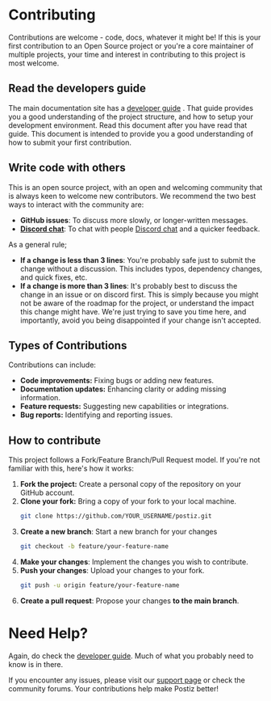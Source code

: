# Contributing

Contributions are welcome - code, docs, whatever it might be! If this is your first contribution to an Open Source project or you're a core maintainer of multiple projects, your time and interest in contributing to this project is most welcome.

## Read the developers guide

The main documentation site has a [developer guide](https://docs.postiz.com/developer-guide) . That guide provides you a good understanding of the project structure, and how to setup your development environment. Read this document after you have read that guide. This document is intended to provide you a good understanding of how to submit your first contribution.

## Write code with others

This is an open source project, with an open and welcoming community that is always keen to welcome new contributors. We recommend the two best ways to interact with the community are:

- **GitHub issues**: To discuss more slowly, or longer-written messages.
- **[Discord chat](https://discord.postiz.com)**: To chat with people [Discord chat](https://discord.postiz.com/) and a quicker feedback.

As a general rule;

- **If a change is less than 3 lines**: You're probably safe just to submit the change without a discussion. This includes typos, dependency changes, and quick fixes, etc.
- **If a change is more than 3 lines**: It's probably best to discuss the change in an issue or on discord first. This is simply because you might not be aware of the roadmap for the project, or understand the impact this change might have. We're just trying to save you time here, and importantly, avoid you being disappointed if your change isn't accepted.

## Types of Contributions

Contributions can include:
- **Code improvements:** Fixing bugs or adding new features.
- **Documentation updates:** Enhancing clarity or adding missing information.
- **Feature requests:** Suggesting new capabilities or integrations.
- **Bug reports:** Identifying and reporting issues.

## How to contribute

This project follows a Fork/Feature Branch/Pull Request model. If you're not familiar with this, here's how it works:

1. **Fork the project:** Create a personal copy of the repository on your GitHub account.
2. **Clone your fork:** Bring a copy of your fork to your local machine.
   ```bash
   git clone https://github.com/YOUR_USERNAME/postiz.git
   ```
3. **Create a new branch**: Start a new branch for your changes
   ```bash
   git checkout -b feature/your-feature-name
   ```
6. **Make your changes**: Implement the changes you wish to contribute.
7. **Push your changes**: Upload your changes to your fork.
   ```bash
   git push -u origin feature/your-feature-name
   ```
9. **Create a pull request**: Propose your changes **to the main branch**.


# Need Help?

Again, do check the [developer guide](https://docs.postiz.com/developer-guide). Much of what you probably need to know is in there.

If you encounter any issues, please visit our [support page](https://docs.postiz.com/support) or check the community forums. Your contributions help make Postiz better!

